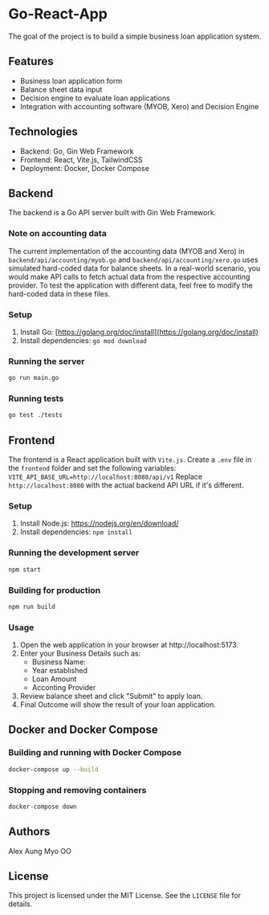 # Go-React-App

The goal of the project is to build a simple business loan application system.

## Features

- Business loan application form
- Balance sheet data input
- Decision engine to evaluate loan applications
- Integration with accounting software (MYOB, Xero) and Decision Engine

## Technologies

- Backend: Go, Gin Web Framework
- Frontend: React, Vite.js, TailwindCSS
- Deployment: Docker, Docker Compose

## Backend

The backend is a Go API server built with Gin Web Framework.

### Note on accounting data

The current implementation of the accounting data (MYOB and Xero) in `backend/api/accounting/myob.go` and `backend/api/accounting/xero.go` uses simulated hard-coded data for balance sheets. In a real-world scenario, you would make API calls to fetch actual data from the respective accounting provider. To test the application with different data, feel free to modify the hard-coded data in these files.

### Setup

1. Install Go: [https://golang.org/doc/install](https://golang.org/doc/install)
2. Install dependencies: `go mod download`

### Running the server

```bash
go run main.go
```

### Running tests

```bash
go test ./tests
```

## Frontend

The frontend is a React application built with `Vite.js`.
Create a `.env` file in the `frontend` folder and set the following variables: `VITE_API_BASE_URL=http://localhost:8080/api/v1`
Replace `http://localhost:8080` with the actual backend API URL if it's different.

### Setup

1. Install Node.js: https://nodejs.org/en/download/
2. Install dependencies: `npm install`

### Running the development server

```bash
npm start
```

### Building for production

```bash
npm run build
``` 

### Usage

1. Open the web application in your browser at http://localhost:5173.
2. Enter your Business Details such as:
   - Business Name:
   - Year established
   - Loan Amount
   - Acconting Provider 
3. Review balance sheet and click "Submit" to apply loan.
4. Final Outcome will show the result of your loan application.

## Docker and Docker Compose

### Building and running with Docker Compose

```bash
docker-compose up --build
```

### Stopping and removing containers

```bash
docker-compose down
```

## Authors

Alex Aung Myo OO

## License

This project is licensed under the MIT License. See the `LICENSE` file for details.
